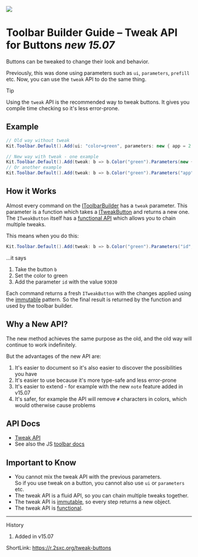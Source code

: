﻿---
uid: ToSic.Sxc.Services.ToolbarBuilder.TweakButtons
---

<img src="~/assets/features/toolbar.svg" class="feature">

# Toolbar Builder Guide – Tweak API for Buttons _new 15.07_

Buttons can be tweaked to change their look and behavior.

Previously, this was done using parameters such as `ui`, `parameters`, `prefill` etc.
Now, you can use the `tweak` API to do the same thing.

> [!TIP]
> Using the `tweak` API is the recommended way to tweak buttons.
> It gives you compile time checking so it's less error-prone.

## Example

```c#
// Old way without tweak
Kit.Toolbar.Default().Add(ui: "color=green", parameters: new { app = 2, zone = 3 });

// New way with tweak - one example
Kit.Toolbar.Default().Add(tweak: b => b.Color("green").Parameters(new { app = 2, zone = 3 }));
// Or another example
Kit.Toolbar.Default().Add(tweak: b => b.Color("green").Parameters("app", 2).Parameters("zone", 3));
```

## How it Works

Almost every command on the [IToolbarBuilder](xref:ToSic.Sxc.Edit.Toolbar.IToolbarBuilder) has a `tweak` parameter.
This parameter is a function which takes a [ITweakButton](xref:ToSic.Sxc.Edit.Toolbar.ITweakButton) and returns a new one.
The `ITweakButton` itself has a [functional API](xref:NetCode.Conventions.Functional) which allows you to chain multiple tweaks.

This means when you do this:

```c#
Kit.Toolbar.Default().Add(tweak: b => b.Color("green").Parameters("id", 93030)));
```

...it says

1. Take the button `b`
1. Set the color to green
1. Add the parameter `id` with the value `93030`

Each command returns a fresh `ITweakButton` with the changes applied using the [immutable](xref:NetCode.Conventions.Immutable) pattern.
So the final result is returned by the function and used by the toolbar builder.

## Why a New API?

The new method achieves the same purpose as the old, and the old way will continue to work indefinitely.

But the advantages of the new API are:

1. It's easier to document so it's also easier to discover the possibilities you have
1. It's easier to use because it's more type-safe and less error-prone
1. It's easier to extend - for example with the new `note` feature added in v15.07
1. It's safer, for example the API will remove `#` characters in colors, which would otherwise cause problems

## API Docs

* [Tweak API](xref:ToSic.Sxc.Edit.Toolbar.ITweakButton)
* See also the JS [toolbar docs](xref:JsCode.Toolbars.Simple)

## Important to Know

* You cannot mix the tweak API with the previous parameters.  
  So if you use tweak on a button, you cannot also use `ui` or `parameters` etc.
* The tweak API is a fluid API, so you can chain multiple tweaks together.
* The tweak API is [immutable](xref:NetCode.Conventions.Immutable), so every step returns a new object.
* The tweak API is [functional](xref:NetCode.Conventions.Functional).

---

History

1. Added in v15.07

ShortLink: <https://r.2sxc.org/tweak-buttons>
